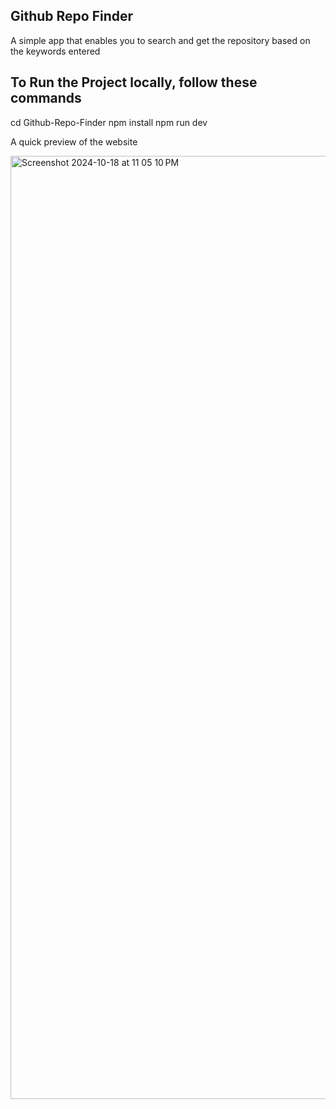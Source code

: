## Github Repo Finder
A simple app that enables you to search and get the repository based on the keywords entered

## To Run the Project locally, follow these commands
cd Github-Repo-Finder
npm install
npm run dev

A quick preview of the website 

<img width="1509" alt="Screenshot 2024-10-18 at 11 05 10 PM" src="https://github.com/user-attachments/assets/cb9729a3-c5a3-4733-ad78-c479d255157c">
